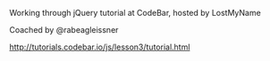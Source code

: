 Working through jQuery tutorial at CodeBar, hosted by LostMyName

Coached by @rabeagleissner

http://tutorials.codebar.io/js/lesson3/tutorial.html